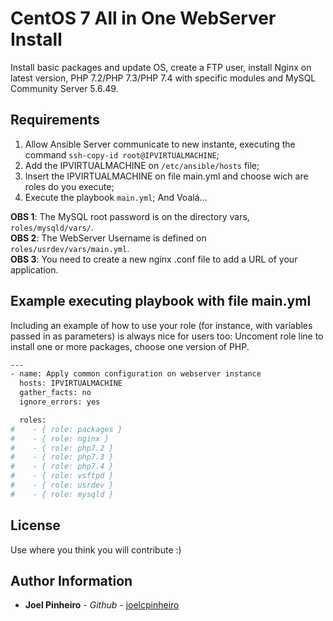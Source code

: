 CentOS 7 All in One WebServer Install
=========

Install basic packages and update OS, create a FTP user, install Nginx on latest version, PHP 7.2/PHP 7.3/PHP 7.4 with specific modules and MySQL Community Server 5.6.49.

Requirements
------------

1. Allow Ansible Server communicate to new instante, executing the command `ssh-copy-id root@IPVIRTUALMACHINE`;
2. Add the IPVIRTUALMACHINE on `/etc/ansible/hosts` file;
3. Insert the IPVIRTUALMACHINE on file main.yml and choose wich are roles do you execute; 
4. Execute the playbook `main.yml`;
And Voalá...

**OBS 1**: The MySQL root password is on the directory vars, `roles/mysqld/vars/`.</br>
**OBS 2**: The WebServer Username is defined on `roles/usrdev/vars/main.yml`.</br>
**OBS 3**: You need to create a new nginx .conf file to add a URL of your application.</br>

Example executing playbook with file main.yml
----------------

Including an example of how to use your role (for instance, with variables passed in as parameters) is always nice for users too:
Uncoment role line to install one or more packages, choose one version of PHP.


```sh
---
- name: Apply common configuration on webserver instance
  hosts: IPVIRTUALMACHINE
  gather_facts: no
  ignore_errors: yes

  roles:
#    - { role: packages }
#    - { role: nginx }
#    - { role: php7.2 }
#    - { role: php7.3 }
#    - { role: php7.4 }
#    - { role: vsftpd }
#    - { role: usrdev }
#    - { role: mysqld }

```

License
-------

Use where you think you will contribute :)

Author Information
------------------

* **Joel Pinheiro** - *Github* - [joelcpinheiro](https://github.com/joelcpinheiro)


